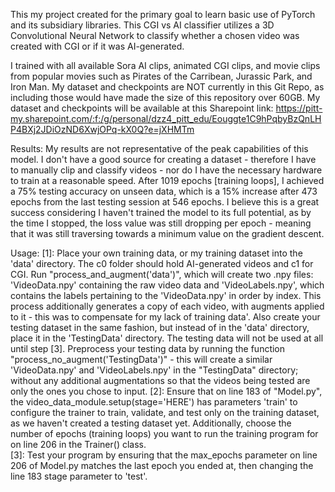 This my project created for the primary goal to learn basic use of PyTorch and its subsidiary libraries.
This CGI vs AI classifier utilizes a 3D Convolutional Neural Network to classify whether a chosen video was created with CGI or if it was AI-generated.

I trained with all available Sora AI clips, animated CGI clips, and movie clips from popular movies such as Pirates of the Carribean, Jurassic Park, and Iron Man.
My dataset and checkpoints are NOT currently in this Git Repo, as including those would have made the size of this repository over 60GB. 
My dataset and checkpoints will be available at this Sharepoint link: https://pitt-my.sharepoint.com/:f:/g/personal/dzz4_pitt_edu/Eouggte1C9hPqbyBzQnLHP4BXj2JDiOzND6XwjOPq-kX0Q?e=jXHMTm

Results: 
    My results are not representative of the peak capabilities of this model. I don't have a good source for creating a dataset - therefore I have to manually clip and classify videos - nor do I have the necessary 
    hardware to train at a reasonable speed. After 1019 epochs [training loops], I achieved a 75% testing accuracy on unseen data, which is a 15% increase after 473 epochs from the last testing session at 546 epochs. I believe this is a great success considering I haven't trained the model to its full potential, as by the time I stopped, the loss value was still dropping per epoch - meaning that it was still traversing towards a minimum value on the gradient descent.

Usage: 
    [1]: Place your own training data, or my training dataset into the 'data' directory. The c0 folder should hold AI-generated videos and c1 for CGI. Run "process_and_augment('data')", which will create two .npy
        files: 'VideoData.npy' containing the raw video data and 'VideoLabels.npy', which contains the labels pertaining to the 'VideoData.npy' in order by index. This process additionally generates a copy of each
        video, with augments applied to it - this was to compensate for my lack of training data'. Also create your testing dataset in the same fashion, but instead of in the 'data' directory, place it in the
        'TestingData' directory. The testing data will not be used at all until step [3]. Preprocess your testing data by running the function "process_no_augment('TestingData')" - this will create a similar
        'VideoData.npy' and 'VideoLabels.npy' in the "TestingData" directory; without any additional augmentations so that the videos being tested are only the ones you chose to input.
        [2]: Ensure that on line 183 of "Model.py", the video_data_module.setup(stage='HERE') has parameters 'train' to configure the trainer to train, validate, and test only on the training dataset, 
            as we haven't created a testing dataset yet. Additionally, choose the number of epochs (training loops) you want to run the training program for on line 206 in the Trainer() class.       
            [3]: Test your program by ensuring that the max_epochs parameter on line 206 of Model.py matches the last epoch you ended at, then changing the line 183 stage parameter to 'test'.
